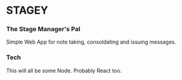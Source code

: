 # STAGEY
### The Stage Manager's Pal

Simple Web App for note taking, consoldating and issuing messages.

### Tech
This will all be some Node. Probably React too.
